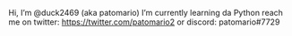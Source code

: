 Hi, I’m @duck2469 (aka patomario)
I’m currently learning da Python
reach me on twitter: https://twitter.com/patomario2 or discord: patomario#7729

<!---
patomario
--->

